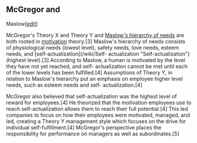 ## McGregor and
Maslow[[edit](/w/index.php?title=Theory\_X\_and\_Theory\_Y&action=edit&section=1
"Edit section: McGregor and Maslow")]

McGregor's Theory X and Theory Y and [Maslow's hierarchy of
needs](/wiki/Maslow%27s\_hierarchy\_of\_needs "Maslow's hierarchy of needs") are
both rooted in [motivation](/wiki/Motivation "Motivation") theory.[3] Maslow's
hierarchy of needs consists of physiological needs (lowest level), safety
needs, love needs, esteem needs, and [self-actualization](/wiki/Self-
actualization "Self-actualization") (highest level).[3] According to Maslow, a
human is motivated by the level they have not yet reached, and self-
actualization cannot be met until each of the lower levels has been
fulfilled.[4] Assumptions of Theory Y, in relation to Maslow's hierarchy put
an emphasis on employee higher level needs, such as esteem needs and self-
actualization.[4]

McGregor also believed that self-actualization was the highest level of reward
for employees.[4] He theorized that the motivation employees use to reach
self-actualization allows them to reach their full potential.[4] This led
companies to focus on how their employees were motivated, managed, and led,
creating a Theory Y management style which focuses on the drive for individual
self-fulfillment.[4] McGregor's perspective places the responsibility for
performance on managers as well as subordinates.[5]
